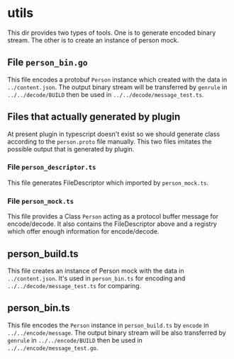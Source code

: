 # utils

This dir provides two types of tools. One is to generate encoded binary stream.
The other is to create an instance of person mock.

## File `person_bin.go`

This file encodes a protobuf `Person` instance which created with the data
in `../content.json`. The output binary stream will be transferred by `genrule`
in `../../decode/BUILD` then be used in `../../decode/message_test.ts`.

## Files that actually generated by plugin

At present plugin in typescript doesn't exist so we should generate class
according to the `person.proto` file manually. This two files imitates the
possible output that is generated by plugin.

### File `person_descriptor.ts`

This file generates FileDescriptor which imported by `person_mock.ts`.

### File `person_mock.ts`

This file provides a Class `Person` acting as a protocol buffer message for
encode/decode. It also contains the FileDescriptor above and a registry which
offer enough information for encode/decode.

## person_build.ts

This file creates an instance of Person mock with the data in `../content.json`.
It's used in `person_bin.ts` for encoding and `../../decode/message_test.ts` for
comparing.

## person_bin.ts

This file encodes the `Person` instance in `person_build.ts` by `encode` in
`../../encode/message`. The output binary stream will be also transferred by
`genrule` in `../../encode/BUILD` then be used in
`../../encode/message_test.go`.
